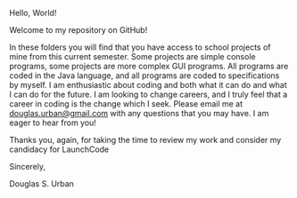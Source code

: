 Hello, World!

Welcome to my repository on GitHub! 

In these folders you will find that you have access to school projects of mine from this current semester.
Some projects are simple console programs, some projects are more complex GUI programs. 
All programs are coded in the Java language, and all programs are coded to specifications by myself. 
I am enthusiastic about coding and both what it can do and what I can do for the future. I am looking to change careers, and I truly feel that a career in coding is the change which I seek.  Please email me at douglas.urban@gmail.com with any questions that you may have. I am eager to hear from you!

Thanks you, again, for taking the time to review my work and consider my candidacy for LaunchCode

Sincerely, 

Douglas S. Urban
